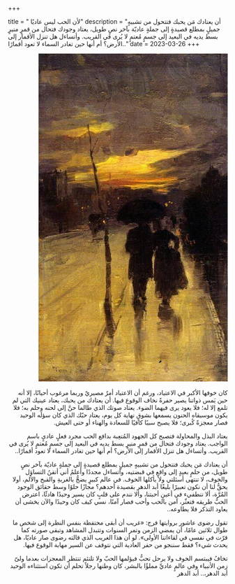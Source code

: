 +++

title = " لأن الحب ليس عاديًا"
description = "أن يعتادك مَن يحبك فتتحول من تشبيهٍ جميلٍ بمطلع قصيدةٍ  إلى جملةٍ عاديّة بآخر نصٍ طويل، يعتاد وجودك فتحال من قمرٍ منيرٍ بسط يديه في البعيد إلى جسمٍ مُعتمٍ لا يُرى في القريب. وأتساءل هل تنزل الأقمار إلى الأرض؟ أم أنها حين تغادر السماء لا تعود أقمارًا.."
date = 2023-03-26
+++

<div dir="rtl">

![alt](image.jpg)

كان خوفها الأكبر في الاعتياد، ورغم أن الاعتياد أمرٌ مصيريٌ وربما مرغوب أحيانًا، إلا أنه حين يَمس ذواتنا يصير حفرةً نخاف الوقوع فيها. أن يعتادك من يحبك، يعتاد عينيك التي لم تلمع إلا له؛ فلا يعود يرى فيهما الضوء. يعتاد صوتك الذي طالما حنَّ إلى لحنه وحلم به؛ فلا يكون موسيقاه الحنون يسمعها بشوقٍ نهاية كل يوم،
يعتاد حبّك الذي كان سؤلَه الوحيد فصار معجزةً كُبرى؛ فلا يصبح سببًا كافيًا للسعادة والهناء أو حتى العيش.

يعتاد البذل والمحاولة فتصبح كل الجهود المُتعِبة بدافع الحب مجرد فعلٍ عاديٍ باسم الواجب. يعتاد وجودك فتحال من قمرٍ منيرٍ بسط يديه في البعيد إلى جسمٍ مُعتمٍ لا يُرى في القريب. وأتساءل هل تنزل الأقمار إلى الأرض؟ أم أنها حين تغادر السماء لا تعود أقمارًا..

أن يعتادك مَن يحبك فتتحول من تشبيهٍ جميلٍ بمطلع قصيدةٍ إلى جملةٍ عاديّة بآخر نصٍ طويل، من حلمٍ بعيدٍ إلى واقعٍ في قبضتيه، وأتساءل مجددًا وأعلمُ أني أتقنُ التساؤل والخوف، لا تنتهى أسئلتي ولا يأكلها الخوف. في عالم كبيرٍ يضجُّ بالغربةِ والقبح والألم، أولا يحقُّ لنا أن نكون تعبيرًا بليغًا أبد الدهر بقصيدة أحدهم؟ مجازًا حلوًا وسط حقائق الوجود المُرَّة، ألا ننطفيء في أعينِ أحبتنا، وألا نندم على قلبٍ كان يسير وحيدًا هادئًا، اعترض الحبُّ طريقه فتعثّر، آمن بالحب وأحب فصار آمنًا، نسي كيف كان وحيدًا والآن يخشى أن يعاود التذكر فلا يطاوعه..

تقول رضوى عاشور بروايتها فرج: «غريب أن أبقى محتفظة بنفس النظرة إلى شخص ما طوال ثلاثين عامًا، أن يمضي الزمن وتمر السنوات وتتبدل المشاهد وتبقى صورته كما قرّت في نفسي في لقاءاتنا الأولى».
لو أن هذا الغريب الذي قالته رضوى صار عاديّا، هل يحدث شيء؟ فقط سننجو من حفر العادية التي نتوقف عن السير مهابة الوقوع فيها.

تخافُ فيبتسم الخوف ولا يرحل
تحبُّ فيؤلمها الحبّ ولا تلتئم
تنتظر المعجزات بعدما ولىّ زمن الأنبياء
وفي عالمٍ عاديِّ مملؤًا بالبشر،
كان وطنها رجلاً تحلم أن تكون استثناءه الوحيد
أبد الدهر،.. أبد الدهر

</div>
